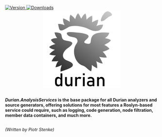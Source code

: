 <div align="left">
	<a href="https://www.nuget.org/packages/Durian.AnalysisServices">
		<img src="https://img.shields.io/nuget/v/Durian.AnalysisServices?color=seagreen&style=flat-square" alt="Version"/>
	</a>
	<a href="https://www.nuget.org/packages/Durian.AnalysisServices">
		<img src="https://img.shields.io/nuget/dt/Durian.AnalysisServices?color=blue&style=flat-square" alt="Downloads"/>
	</a> <br />
</div>

<div align="center">
		<img src="../../img/icons/Durian-256.png" alt="Durian logo"/>
</div>

##

***Durian.AnalysisServices* is the base package for all Durian analyzers and source generators, offering solutions for most features a Roslyn-based service could require, such as logging, code generation, node filtration, member data containers, and much more.**


##

*\(Written by Piotr Stenke\)*
